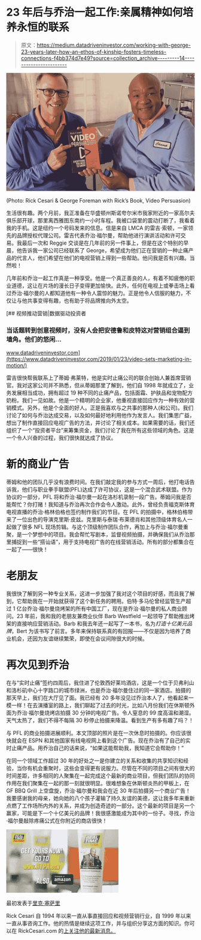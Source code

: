 # 23 年后与乔治一起工作:亲属精神如何培养永恒的联系

> 原文：<https://medium.datadriveninvestor.com/working-with-george-23-years-later-how-an-ethos-of-kinship-fosters-timeless-connections-f4bb374d7e49?source=collection_archive---------14----------------------->

![](img/0d55b0dd87b4dc72348f2c20e9ffbc8e.png)

(Photo: Rick Cesari & George Foreman with Rick’s Book, Video Persuasion)

生活很有趣。两个月前，我正准备在华盛顿州斯诺夸尔米市我家附近的一家高尔夫俱乐部开球，那里离西雅图东南约一小时车程。我被口袋里的震动打断了，我看着我的手机。这是纽约一个号码发来的信息。信是来自 LMCA 的雷吉·索顿，一家领先的品牌授权代理公司。雷吉代表乔治·福尔曼，帮助他进行演讲活动和许可交易。我最后一次和 Reggie 交谈是在几年前的另一件事上，但是在这个特别的早晨，他告诉我一家公司已经联系了 George，希望成为他们正在营销的一种止痛产品的代言人，他们希望在他们的电视营销上得到一些帮助。他问我是否有兴趣。当然啦！

几年前和乔治一起工作真是一种享受。他是一个真正善良的人，有着不知疲倦的职业道德，这让在片场的漫长日子变得更加愉快。此外，任何在电视上或拳击场上看过乔治·福尔曼的人都知道他有一种令人震惊的魅力。正是他令人信服的魅力，不仅让与他共事变得有趣，也有助于将品牌推向外太空。

[](https://www.datadriveninvestor.com/2019/01/23/video-sets-marketing-in-motion/) [## 视频推动营销|数据驱动投资者

### 当话题转到创意视频时，没有人会把安德鲁和皮特这对营销组合逼到墙角。他们的悠闲…

www.datadriveninvestor.com](https://www.datadriveninvestor.com/2019/01/23/video-sets-marketing-in-motion/) 

雷吉很快帮我联系上了蒂姆·弗莱特，他是实时止痛公司的联合创始人兼首席营销官。我对这家公司并不熟悉，但从蒂姆那里了解到，他们自 1998 年就成立了，业务发展相当成功，拥有超过 19 种不同的止痛产品，包括面霜、护肤品和宠物配方奶粉。我们一见如故。他是一个精明的企业家，他重视直接回应作为一种有效的营销模式。另外，他是个全面的好人。正是我喜欢与之共事的那种人(和公司)。我们讨论了如何与乔治达成交易，以及如何最好地利用他作为发言人。我们集思广益，想出了制作直接回应电视广告的方法，并讨论了相关成本。如果需要的话，我们还组织了一个“投资者平台”来筹集资金，我们讨论了我在所有这些领域的角色。这是一个令人兴奋的过程，我们很快就达成了协议。

# 新的商业广告

蒂姆和他的团队几乎没有浪费时间。在我们敲定我的参与方式一周后，他打电话告诉我，他们与职业拳手联盟(PFL)达成了许可协议，这是一个混合武术联盟。作为协议的一部分，PFL 将和乔治·福尔曼一起在洛杉机录制一段广告。蒂姆问我是否能帮忙？你打赌！我知道与乔治再次合作会令人激动。此外，曾经负责福克斯体育电视直播的乔治·格林伯格也签约制作我们的节目。在 PFL 的拍摄中，格林伯格带来了一位出色的导演克里斯·皮兹。克里斯与泰瑞·布莱德肖和其他顶级体育名人一起做了很多 NFL 现场剪辑。与这个顶级制作团队合作，再加上与乔治·福尔曼重聚，是一个梦想中的项目。我会帮忙写剧本，监督视频拍摄，并确保我们从乔治那里捕捉到一些“搭讪语”，用于支持电视广告的在线营销活动。所有的部分都集合在一起了——很快！

# 老朋友

我很快了解到另一种专业关系，这进一步加强了我对这个项目的好感，而且我了解到，它帮助我在一开始就获得了这个新任务的聘用。伯特·多马伦曾经监管生产超过 1 亿台乔治·福尔曼烧烤架的所有中国工厂，现在是乔治·福尔曼的私人商业顾问。23 年前，我和我的老朋友兼商业伙伴 Barb Westfield 一起领导了帮助推出烤架的直接响应营销活动。Barb 和我去年还一起写了一本书，名为*打造十亿美元品牌*，Bert 为该书写了前言。多年来保持联系真的有回报——不仅是因为培养了商业机会，还因为友谊继续繁荣，即使在会议间隙很大的时候。

# 再次见到乔治

在与“实时止痛”签约四周后，我住进了伦敦西好莱坞酒店，这是一个位于贝弗利山和洛杉矶中心十字路口的城市绿洲，也是乔治·福尔曼住过的同一家酒店。拍摄的那天早上，我们在大厅见了面。我已经有 20 多年没见过乔治本人了，他看起来一模一样！在去演播室的路上，我们聊起了过去的时光，比如八月份我们在休斯顿外面为乔治·福尔曼烧烤店拍摄 30 分钟的电视广告。令人窒息的 99 度高温和潮湿。天气太热了，我们不得不每隔 30 秒停止拍摄来降温。看到生产有多有趣了吗？！

与 PFL 的商业拍摄进展顺利。本文顶部的照片是在一次休息时拍摄的。你应该很快就会在 ESPN 和其他国家有线电视网上看到这个广告。现在乔治有了自己的实时止痛产品。用乔治自己的话来说，“如果这能帮助我，我知道它会帮助你！”

在同一个领域工作超过 30 年的好处之一是你建立的关系和收集的共享知识和经验，当你有机会重聚时，这些会变得更有说服力。尽管在不同的项目之间有很大的时间差距，许多相同的人聚集在一起完成这个最新的商业项目，但我们团队的协同作用在我们聚集在一起的那一刻就很明显。很难想象在休斯顿炎热的甲板上，在 GF BBQ Grill 上空盘旋，乔治·福尔曼和我会在近 30 年后拍摄另一个商业广告！我要感谢我的母亲，她向她的八个孩子灌输了持久友谊的美德，这让我多年来重新点燃了工作场所内外的关系，并成为创造奇迹的一部分。这个最新的项目是另一个赢家，可能是下一个十亿美元的品牌！我很感激能成为其中的一份子。寻找，乔治·福尔曼敲除疼痛公式在你附近的商店很快！

![](img/fe8890bc7b75f6e6c02480ec287e9be3.png)

最初发表于[里克·塞萨里](https://rickcesari.com/working-with-george-23-years-later-how-an-ethos-of-kinship-fosters-timeless-connections/)

Rick Cesari 自 1994 年以来一直从事直接回应和视频营销行业，自 1999 年以来一直从事咨询工作。他的热情是继续这项工作，并与组织分享这方面的知识。你可以在 RickCesari.com 的[上关注他的最新消息。](https://rickcesari.com/)